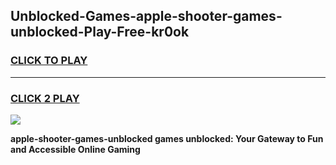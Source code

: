 
## Unblocked-Games-apple-shooter-games-unblocked-Play-Free-kr0ok
<h3>
<a href="https://premium76.site?title=apple-shooter-games-unblocked&ref=09A">CLICK TO PLAY</a></h3>
<hr>

<h3>
<a href="https://premium76.site?title=apple-shooter-games-unblocked&ref=09A">CLICK 2 PLAY</a>
  
</h3>

<a href="https://premium76.site?title=apple-shooter-games-unblocked&ref=09A"><img src="https://clearcache.store/games.png"></a>


**apple-shooter-games-unblocked games unblocked: Your Gateway to Fun and Accessible Online Gaming**
